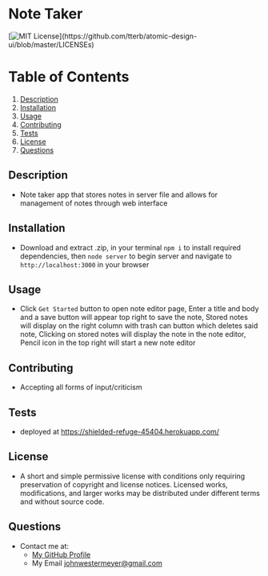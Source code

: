 # Note Taker
  [![MIT License](https://img.shields.io/apm/l/atomic-design-ui.svg?)](https://github.com/tterb/atomic-design-ui/blob/master/LICENSEs)
  # Table of Contents
1. [Description](#description)
2. [Installation](#installation)
3. [Usage](#usage)
4. [Contributing](#contributing)
5. [Tests](#tests)
6. [License](#license)
7. [Questions](#questions)
## Description
* Note taker app that stores notes in server file and allows for management of notes through web interface
## Installation
* Download and extract .zip, in your terminal `npm i` to install required dependencies, then `node server` to begin server and navigate to `http://localhost:3000` in your browser
## Usage
* Click `Get Started` button to open note editor page, Enter a title and body and a save button will appear top right to save the note, Stored notes will display on the right column with trash can button which deletes said note, Clicking on stored notes will display the note in the note editor, Pencil icon in the top right will start a new note editor
## Contributing
* Accepting all forms of input/criticism
## Tests
* deployed at https://shielded-refuge-45404.herokuapp.com/
## License
* A short and simple permissive license with conditions only requiring preservation of copyright and license notices. Licensed works, modifications, and larger works may be distributed under different terms and without source code.
## Questions
* Contact me at:
  * [My GitHub Profile](https://github.com/johnwestermeyer)
  * My Email johnwestermeyer@gmail.com
